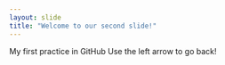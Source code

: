 ```yaml
---
layout: slide
title: "Welcome to our second slide!"
---
```

My first practice in GitHub
Use the left arrow to go back!
